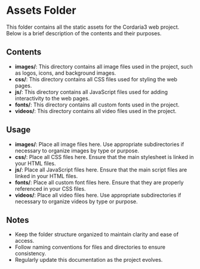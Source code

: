 # Assets Folder

This folder contains all the static assets for the Cordaria3 web project. Below is a brief description of the contents and their purposes.

## Contents

- **images/**: This directory contains all image files used in the project, such as logos, icons, and background images.
- **css/**: This directory contains all CSS files used for styling the web pages.
- **js/**: This directory contains all JavaScript files used for adding interactivity to the web pages.
- **fonts/**: This directory contains all custom fonts used in the project.
- **videos/**: This directory contains all video files used in the project.

## Usage

- **images/**: Place all image files here. Use appropriate subdirectories if necessary to organize images by type or purpose.
- **css/**: Place all CSS files here. Ensure that the main stylesheet is linked in your HTML files.
- **js/**: Place all JavaScript files here. Ensure that the main script files are linked in your HTML files.
- **fonts/**: Place all custom font files here. Ensure that they are properly referenced in your CSS files.
- **videos/**: Place all video files here. Use appropriate subdirectories if necessary to organize videos by type or purpose.

## Notes

- Keep the folder structure organized to maintain clarity and ease of access.
- Follow naming conventions for files and directories to ensure consistency.
- Regularly update this documentation as the project evolves.
